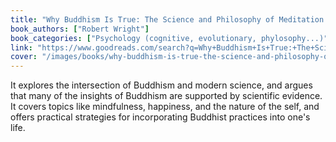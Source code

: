```yaml
---
title: "Why Buddhism Is True: The Science and Philosophy of Meditation and Enlightenment"
book_authors: ["Robert Wright"]
book_categories: ["Psychology (cognitive, evolutionary, phylosophy...)"]
link: "https://www.goodreads.com/search?q=Why+Buddhism+Is+True:+The+Science+and+Philosophy+of+Meditation+and+Enlightenment+Robert+Wright"
cover: "/images/books/why-buddhism-is-true-the-science-and-philosophy-of-meditation-and-enlightenment.jpg"
---
```

It explores the intersection of Buddhism and modern science, and argues that many of the insights of Buddhism are supported by scientific evidence. It covers topics like mindfulness, happiness, and the nature of the self, and offers practical strategies for incorporating Buddhist practices into one's life.

